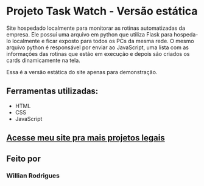 # Projeto Task Watch - Versão estática
 Site hospedado localmente para monitorar as rotinas automatizadas da empresa.
 Ele possuí uma arquivo em python que utiliza Flask para hospeda-lo localmente e ficar exposto para todos os PCs da mesma rede.
 O mesmo arquivo python é responsável por enviar ao JavaScript, uma lista com as informações das rotinas que estão em execução e depois são criados os cards dinamicamente na tela.

 Essa é a versão estática do site apenas para demonstração.

## Ferramentas utilizadas:
* HTML
* CSS
* JavaScript

## [Acesse meu site pra mais projetos legais](https://wilrocha97.github.io/portfolio/)

## Feito por
### Willian Rodrigues
